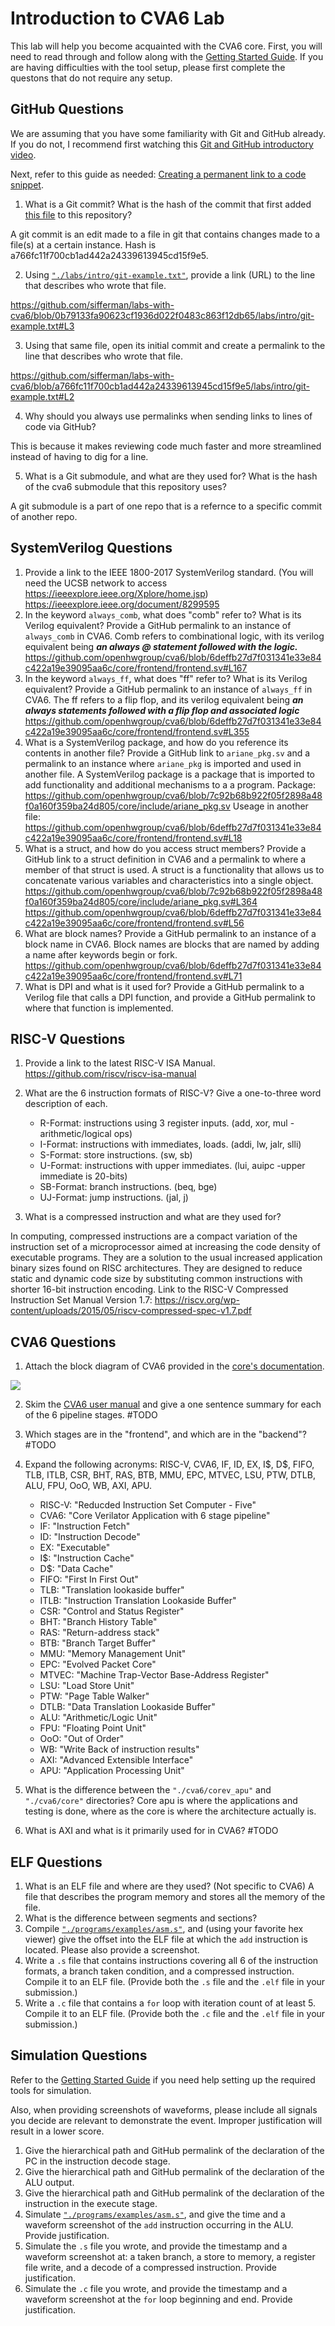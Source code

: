 
# Introduction to CVA6 Lab

This lab will help you become acquainted with the CVA6 core. First, you will need to read through and follow along with the [Getting Started Guide](../guides/getting-started.md). If you are having difficulties with the tool setup, please first complete the questons that do not require any setup.

## GitHub Questions

We are assuming that you have some familiarity with Git and GitHub already. If you do not, I recommend first watching this [Git and GitHub introductory video](https://www.youtube.com/watch?v=e-9qScNVs1o&t=251s).

Next, refer to this guide as needed: [Creating a permanent link to a code snippet](https://docs.github.com/en/get-started/writing-on-github/working-with-advanced-formatting/creating-a-permanent-link-to-a-code-snippet).

1. What is a Git commit? What is the hash of the commit that first added [this file](https://github.com/sifferman/labs-with-cva6/blob/main/labs/intro.md) to this repository?

A git commit is an edit made to a file in git that contains changes made to a file(s) at a certain instance. Hash is a766fc11f700cb1ad442a24339613945cd15f9e5.

2. Using [`"./labs/intro/git-example.txt"`](https://github.com/sifferman/labs-with-cva6/blob/main/labs/intro/git-example.txt), provide a link (URL) to the line that describes who wrote that file.

https://github.com/sifferman/labs-with-cva6/blob/0b79133fa90623cf1936d022f0483c863f12db65/labs/intro/git-example.txt#L3

3. Using that same file, open its initial commit and create a permalink to the line that describes who wrote that file.

https://github.com/sifferman/labs-with-cva6/blob/a766fc11f700cb1ad442a24339613945cd15f9e5/labs/intro/git-example.txt#L2

4. Why should you always use permalinks when sending links to lines of code via GitHub?

This is because it makes reviewing code much faster and more streamlined instead of having to dig for a line.

5. What is a Git submodule, and what are they used for? What is the hash of the cva6 submodule that this repository uses?

A git submodule is a part of one repo that is a refernce to a specific commit of another repo.

## SystemVerilog Questions

1. Provide a link to the IEEE 1800-2017 SystemVerilog standard. (You will need the UCSB network to access <https://ieeexplore.ieee.org/Xplore/home.jsp>)
https://ieeexplore.ieee.org/document/8299595
2. In the keyword `always_comb`, what does "comb" refer to? What is its Verilog equivalent? Provide a GitHub permalink to an instance of `always_comb` in CVA6.
Comb refers to combinational logic, with its verilog equivalent being ***an always @ statement followed with the logic.*** 
https://github.com/openhwgroup/cva6/blob/6deffb27d7f031341e33e84c422a19e39095aa6c/core/frontend/frontend.sv#L167
3. In the keyword `always_ff`, what does "ff" refer to? What is its Verilog equivalent? Provide a GitHub permalink to an instance of `always_ff` in CVA6.
The ff refers to a flip flop, and its verilog equivalent  being ***an always statements followed with a flip flop and associated logic***
https://github.com/openhwgroup/cva6/blob/6deffb27d7f031341e33e84c422a19e39095aa6c/core/frontend/frontend.sv#L355
4. What is a SystemVerilog package, and how do you reference its contents in another file? Provide a GitHub link to `ariane_pkg.sv` and a permalink to an instance where `ariane_pkg` is imported and used in another file.
A SystemVerilog package is a package that is imported to add functionality and additional mechanisms to a a program. 
Package: https://github.com/openhwgroup/cva6/blob/7c92b68b922f05f2898a48f0a160f359ba24d805/core/include/ariane_pkg.sv
Useage in another file: https://github.com/openhwgroup/cva6/blob/6deffb27d7f031341e33e84c422a19e39095aa6c/core/frontend/frontend.sv#L18
5. What is a struct, and how do you access struct members? Provide a GitHub link to a struct definition in CVA6 and a permalink to where a member of that struct is used.
A struct is a functionality that allows us to concatenate various variables and characteristics into a single object. 
https://github.com/openhwgroup/cva6/blob/7c92b68b922f05f2898a48f0a160f359ba24d805/core/include/ariane_pkg.sv#L364
https://github.com/openhwgroup/cva6/blob/6deffb27d7f031341e33e84c422a19e39095aa6c/core/frontend/frontend.sv#L56
6. What are block names? Provide a GitHub permalink to an instance of a block name in CVA6.
Block names are blocks that are named by adding a name after keywords begin or fork. 
https://github.com/openhwgroup/cva6/blob/6deffb27d7f031341e33e84c422a19e39095aa6c/core/frontend/frontend.sv#L71
7. What is DPI and what is it used for? Provide a GitHub permalink to a Verilog file that calls a DPI function, and provide a GitHub permalink to where that function is implemented.

## RISC-V Questions

1. Provide a link to the latest RISC-V ISA Manual.
https://github.com/riscv/riscv-isa-manual
2. What are the 6 instruction formats of RISC-V? Give a one-to-three word description of each.

    - R-Format: instructions using 3 register inputs. (add, xor, mul -arithmetic/logical ops)
    - I-Format: instructions with immediates, loads. (addi, lw, jalr, slli)
    - S-Format: store instructions. (sw, sb)
    - U-Format: instructions with upper immediates. (lui, auipc -upper immediate is 20-bits)
    - SB-Format: branch instructions. (beq, bge)
    - UJ-Format: jump instructions. (jal, j)

3. What is a compressed instruction and what are they used for?

In computing, compressed instructions are a compact variation of the instruction set of a microprocessor aimed at increasing the code density of executable programs. They are a solution to the usual increased application binary sizes found on RISC architectures. They are designed to reduce static and dynamic code size by substituting common instructions with shorter 16-bit instruction encoding.
Link to the RISC-V Compressed Instruction Set Manual Version 1.7:
https://riscv.org/wp-content/uploads/2015/05/riscv-compressed-spec-v1.7.pdf

## CVA6 Questions

1. Attach the block diagram of CVA6 provided in the [core's documentation](https://docs.openhwgroup.org/projects/cva6-user-manual/01_cva6_user/).

![](https://github.com/openhwgroup/cva6/raw/master/docs/01_cva6_user/_static/ariane_overview.png)


2. Skim the [CVA6 user manual](https://docs.openhwgroup.org/projects/cva6-user-manual/01_cva6_user/) and give a one sentence summary for each of the 6 pipeline stages.
#TODO

3. Which stages are in the "frontend", and which are in the "backend"?
#TODO

4. Expand the following acronyms: RISC-V, CVA6, IF, ID, EX, I\$, D\$, FIFO, TLB, ITLB, CSR, BHT, RAS, BTB, MMU, EPC, MTVEC, LSU, PTW, DTLB, ALU, FPU, OoO, WB, AXI, APU.
    - RISC-V: "Reducded Instruction Set Computer - Five"
    - CVA6: "Core Verilator Application with 6 stage pipeline"
    - IF: "Instruction Fetch"
    - ID: "Instruction Decode"
    - EX: "Executable"
    - I\$: "Instruction Cache"
    - D\$: "Data Cache"
    - FIFO: "First In First Out"
    - TLB: "Translation lookaside buffer"
    - ITLB: "Instruction Translation Lookaside Buffer"
    - CSR: "Control and Status Register"
    - BHT: "Branch History Table"
    - RAS: "Return-address stack"
    - BTB: "Branch Target Buffer"
    - MMU: "Memory Management Unit"
    - EPC: "Evolved Packet Core"
    - MTVEC: "Machine Trap-Vector Base-Address Register"
    - LSU: "Load Store Unit"
    - PTW: "Page Table Walker"
    - DTLB: "Data Translation Lookaside Buffer"
    - ALU: "Arithmetic/Logic Unit"
    - FPU: "Floating Point Unit"
    - OoO: "Out of Order"
    - WB: "Write Back of instruction results"
    - AXI: "Advanced Extensible Interface"
    - APU: "Application Processing Unit"

5. What is the difference between the `"./cva6/corev_apu"` and `"./cva6/core"` directories?
Core apu is where the applications and testing is done, where as the core is where the architecture actually is.

6. What is AXI and what is it primarily used for in CVA6?
#TODO

## ELF Questions

1. What is an ELF file and where are they used? (Not specific to CVA6)
A file that describes the program memory and stores all the memory of the file.
2. What is the difference between segments and sections?
3. Compile [`"./programs/examples/asm.s"`](https://github.com/sifferman/labs-with-cva6/blob/main/programs/examples/asm.s), and (using your favorite hex viewer) give the offset into the ELF file at which the `add` instruction is located. Please also provide a screenshot.
4. Write a `.s` file that contains instructions covering all 6 of the instruction formats, a branch taken condition, and a compressed instruction. Compile it to an ELF file. (Provide both the `.s` file and the `.elf` file in your submission.)
5. Write a `.c` file that contains a `for` loop with iteration count of at least 5. Compile it to an ELF file. (Provide both the `.c` file and the `.elf` file in your submission.)

## Simulation Questions

Refer to the [Getting Started Guide](../guides/getting-started.md) if you need help setting up the required tools for simulation.

Also, when providing screenshots of waveforms, please include all signals you decide are relevant to demonstrate the event. Improper justification will result in a lower score.

1. Give the hierarchical path and GitHub permalink of the declaration of the PC in the instruction decode stage.
2. Give the hierarchical path and GitHub permalink of the declaration of the ALU output.
3. Give the hierarchical path and GitHub permalink of the declaration of the instruction in the execute stage.
4. Simulate [`"./programs/examples/asm.s"`](https://github.com/sifferman/labs-with-cva6/blob/main/programs/examples/asm.s), and give the time and a waveform screenshot of the `add` instruction occurring in the ALU. Provide justification.
5. Simulate the `.s` file you wrote, and provide the timestamp and a waveform screenshot at: a taken branch, a store to memory, a register file write, and a decode of a compressed instruction. Provide justification.
6. Simulate the `.c` file you wrote, and provide the timestamp and a waveform screenshot at the `for` loop beginning and end. Provide justification.
